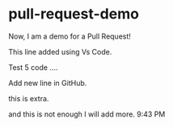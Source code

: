 # pull-request-demo

Now, I am a demo for a Pull Request!

This line added using Vs Code.


Test 5 code .... 

Add new line in GitHub.

this is extra.

and this is not enough I will add more.  9:43 PM
